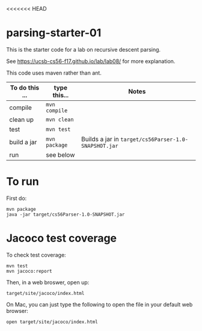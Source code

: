 <<<<<<< HEAD

# parsing-starter-01

This is the starter code for a lab on recursive descent parsing.

See https://ucsb-cs56-f17.github.io/lab/lab08/ for more explanation.

This code uses maven rather than ant.

| To do this ... | type this...  | Notes |
|----------------|---------------|-------|
| compile        | `mvn compile` |       |
| clean up       | `mvn clean`   |       |
| test           | `mvn test`    |       |
| build a jar    | `mvn package` | Builds a jar in `target/cs56Parser-1.0-SNAPSHOT.jar` |
| run            | see below     |       |

# To run

First do:

```
mvn package
java -jar target/cs56Parser-1.0-SNAPSHOT.jar
```

# Jacoco test coverage

To check test coverage:

```
mvn test
mvn jacoco:report
```

Then, in a web broswer, open up: 

```
target/site/jacoco/index.html
```

On Mac, you can just type the following to open the file in your default web browser:

```
open target/site/jacoco/index.html
```
